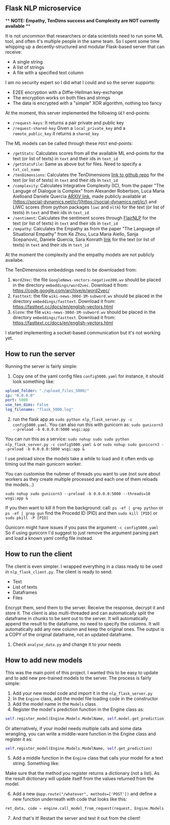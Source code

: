 ## Flask NLP microservice

** **NOTE: Empathy, TenDims success and Complexity are NOT currently available** **


It is not uncommon that researchers or data scientists need to run some ML tool, and often it's multiple people in the same team.
So I spent some time whipping up a decently-structured and modular Flask-based server that can receive:
- A single string
- A list of strings
- A file with a specified text column

I am no security expert so I did what I could and so the server supports:
- E2EE encryption with a Diffie-Hellman key-exchange
- The encryption works on both files and strings
- The data is encrypted with a "simple" XOR algorithm, nothing too fancy

At the moment, this server implemented the following `GET` end-points:
- `/request-keys`: It returns a pair private and public key
- `/request-shared-key` Given a `local_private_key` and a `remote_public_key` it returns a `shared_key`

The ML models can be called through these `POST` end-points:
- `/getStats`: Calculates scores from all the available ML end-points for the text (or list of texts) in `text` and their ids in `text_id`
- `/getStatsFile`: Same as above but for files. Need to specify a `txt_col_name`
- `/tenDimensions`:  Calculates the TenDimensions [link to github repo](https://github.com/lajello/tendimensions) for the text (or list of texts) in `text` and their ids in `text_id`
- `/complexity`:  Calculates Integrative Complexity (IC), from the paper "The Languge of Dialogue is Complex" from Alexander Robertson, Luca Maria Aielloand Daniele Quercia [ARXIV link](https://arxiv.org/abs/1906.02057/), made publicly available at [https://social-dynamics.net/ic/](https://social-dynamics.net/ic/) and LIWC scores (from python packages `liwc` and `nltk`) for the text (or list of texts) in `text` and their ids in `text_id`
- `/sentiment`:  Calculates the sentiment scores through [FlairNLP](https://github.com/flairNLP/flair) for the text (or list of texts) in `text` and their ids in `text_id`
- `/empathy`:  Calculates the Empathy as from the paper "The Language of Situational Empathy" from Ke Zhou, Luca Maria Aiello, Sanja Scepanovic, Daniele Quercia, Sara Konrath [link](https://dl.acm.org/doi/10.1145/3449087) for the text (or list of texts) in `text` and their ids in `text_id`

At the moment the complexity and the empathy models are not publicly availabe.

The TenDimensions embeddings need to be downloaded from:
1. `Word2Vec`: the file `GoogleNews-vectors-negative300.wv` should be placed in the directory `embeddings/word2vec`. Download it from: https://code.google.com/archive/p/word2vec/
2. `Fasttext`: the file `wiki-news-300d-1M-subword.wv` should be placed in the directory `embeddings/fasttext`. Download it from: https://fasttext.cc/docs/en/english-vectors.html
3. `GloVe`: the file `wiki-news-300d-1M-subword.wv` should be placed in the directory `embeddings/fasttext`. Download it from: https://fasttext.cc/docs/en/english-vectors.html


I started implementing a socket-based communication but it's not working yet.

## How to run the server
Running the server is fairly simple:
1. Copy one of the yaml config files `config5000.yaml` for instance, it should look something like:
```yaml
upload_folder: "./upload_files_5000/"
ip: "0.0.0.0"
port: 5000
use_ten_dims: False
log_filename: "flask_5000.log"
```
2. run the flask app as `sudo python nlp_flask_server.py -c config5000.yaml`.
You can also run this with gunicorn as: `sudo gunicorn3 --preload -b 0.0.0.0:5000 wsgi:app`

You can run this as a service:
`sudo nohup sudo sudo python nlp_flask_server.py -c config5000.yaml &`
or
`sudo nohup sudo gunicorn3 --preload -b 0.0.0.0:5000 wsgi:app &`

I use preload since the models take a while to load and it often ends up timing out the main gunicorn worker.

You can customise the nubmer of threads you want to use (not sure about workers as they create multiple processed and each one of them reloads the models...)

`sudo nohup sudo gunicorn3 --preload -b 0.0.0.0:5000 --threads=10 wsgi:app &`

If you then want to kill it from the background:
call:
`ps -ef | grep python`
or
`ps -ef | grep gun`
find the Procedd ID (PID) and then
`sudo kill [PID]` or `sudo pkill -P [PID]`

Gunicorn might have issues if you pass the argument `-c config5000.yaml`
So if using gunicorn I'd suggest to just remove the argument parsing part and load a known yaml config file instead.

## How to run the client
The client is even simpler. I wrapped everything in a class ready to be used in `nlp_flask_client.py`. The client is ready to send:

- Text
- List of texts
- Dataframes
- Files

Encrypt them, send them to the server. Receive the response, decrypt it and store it.
The client is also multi-threaded and can automatically split the dataframe in chunks to be sent out to the server.
It will automatically append the result to the dataframe, no need to specify the columns. It will automatically add any new column and keep the original ones. The output is a COPY of the original dataframe, not an updated dataframe.

1. Check `analyse_data.py` and change it to your needs

## How to add new models
This was the main point of this project. I wanted this to be easy to update and to add new pre-trained models to the server.
The process is fairly simple:

1. Add your new model code and import it in the `nlp_flask_server.py`
2. In the `Engine` class, add the model file loading code in the constructor
3. Add the model name in the `Models` class
4. Register the model's prediction function in the Engine class as:
```python
self.register_model(Engine.Models.ModelName, self.model.get_prediction)
```

Or alternatively, if your model needs multiple calls and some data wrangling, you can write a middle-ware function in the Engine class and register it as:

```python
self.register_model(Engine.Models.ModelName, self.get_prediction)
```
5. Add a middle function in the `Engine` class that calls your model for a text string. Something like:


Make sure that the method you register returns a dictionary (not a list). As the result dictionary will update itself from the values returned from the model.

6. Add a new `@app.route("/whatever", methods=['POST'])` and define a new function underneath with code that looks like this:

```python
ret_data, code = engine.call_model_from_request(request, Engine.Models.ModelName, app.logger)
```

7. And that's it! Restart the server and test it out from the client!
